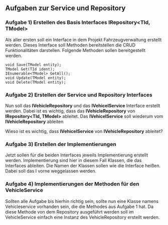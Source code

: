    ## Aufgaben zur Service und Repository
   ### Aufgabe 1) Erstellen des Basis Interfaces IRepository<TId, TModel>
   Als aller ersten soll ein Interface in dem Projekt Fahrzeugverwaltung erstellt werden. Dieses Interface soll Methoden bereitstellen die CRUD Funktionalitäten darstellen.
   Folgende Methoden sollen bereitgestellt werden.
   ```
   void Save(TModel entity);
   TModel Get(TId ident);
   IEnumerable<TModel> GetAll();
   void Update(TModel entity);
   void Delete(TModel entity);
   ```
### Aufgabe 2) Erstellen der Service und Repository Interfaces
Nun soll das **IVehicleRepository** und das **IVehicelService** Interface erstellt werden. Dabei ist es wichtig, dass das **IVehicleRepository** von **IRepository<TId, TModel>** ableitet. Das **IVehicelService** soll wiederum vom **IVehicleRepository** ableiten

Wieso ist es wichtig, dass **IVehicelService** von **IVehicleRepository** ableitet?

### Aufgabe 3) Erstellen der Implementierungen
Jetzt sollen für die beiden Interfaces jeweils Implementierung erstellt werden. Implementierung sind hier in diesem Fall Klassen, die das Interfaces ableiten. 
Die Namen der Klassen sollen wie die Interface heißen. Dabei soll das I vorne weggelassen werden.

### Aufgabe 4) Implementierungen der Methoden für den VehicleService
Sollten alle Aufgabe bis hierhin richtig sein, sollte nun eine Klasse namens Vehicleservice vorhanden sein, die die Methodes aus Aufgabe 1 hat.
Da diese Methode von dem Repository ausgeführt werden soll im VehicleService einfach eine Instanz des VehicleRepository erstellt werden. 
